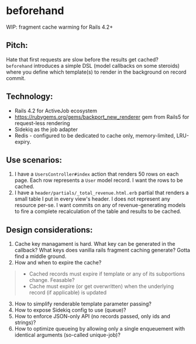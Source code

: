 # beforehand
WIP: fragment cache warming for Rails 4.2+

## Pitch:
Hate that first requests are slow before the results get cached?  
`beforehand` introduces a simple DSL (model callbacks on some steroids) where you define which template(s) to render in the background on record commit.

## Technology:
* Rails 4.2 for ActiveJob ecosystem
* https://rubygems.org/gems/backport_new_renderer gem from Rails5 for request-less rendering
* Sidekiq as the job adapter
* Redis - configured to be dedicated to cache only, memory-limited, LRU-expiry.

## Use scenarios:
1. I have a `UsersController#index` action that renders 50 rows on each page. Each row represents a `User` model record. I want the rows to be cached.
2. I have a `header/partials/_total_revenue.html.erb` partial that renders a small table I put in every view's header. I does not represent any resource per-se. I want commits on any of revenue-generating models to fire a complete recalculation of the table and results to be cached.

## Design considerations:
1. Cache key managament is hard. What key can be generated in the callback? What keys does vanilla rails fragment caching generate? Gotta find a middle ground.
2. How and when to expire the cache?
 > * Cached records must expire if template or any of its subportions change. Feasable?  
 > * Cache must expire (or get overwritten) when the underlying record (if applicable) is updated
3. How to simplify renderable template parameter passing?
4. How to expose Sidekiq config to use (queue)?
5. How to enforce JSON-only API (no records passed, only ids and strings)?
6. How to optimize queueing by allowing only a single enqueuement with identical arguments (so-called unique-job)?
